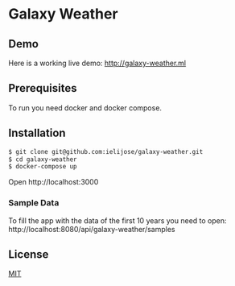 # Galaxy Weather

## Demo

Here is a working live demo: http://galaxy-weather.ml

## Prerequisites

To run you need docker and docker compose.

## Installation

```bash
$ git clone git@github.com:ielijose/galaxy-weather.git
$ cd galaxy-weather
$ docker-compose up
```

Open http://localhost:3000

### Sample Data

To fill the app with the data of the first 10 years you need to open: http://localhost:8080/api/galaxy-weather/samples

## License

[MIT](https://choosealicense.com/licenses/mit/)
